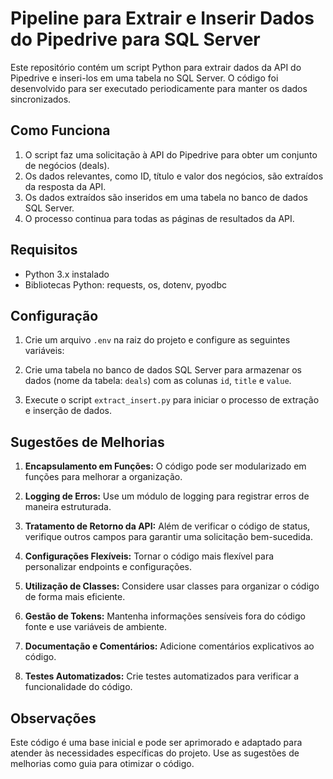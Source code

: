 # Pipeline para Extrair e Inserir Dados do Pipedrive para SQL Server

Este repositório contém um script Python para extrair dados da API do Pipedrive e inseri-los em uma tabela no SQL Server. O código foi desenvolvido para ser executado periodicamente para manter os dados sincronizados.

## Como Funciona

1. O script faz uma solicitação à API do Pipedrive para obter um conjunto de negócios (deals).
2. Os dados relevantes, como ID, título e valor dos negócios, são extraídos da resposta da API.
3. Os dados extraídos são inseridos em uma tabela no banco de dados SQL Server.
4. O processo continua para todas as páginas de resultados da API.

## Requisitos

- Python 3.x instalado
- Bibliotecas Python: requests, os, dotenv, pyodbc

## Configuração

1. Crie um arquivo `.env` na raiz do projeto e configure as seguintes variáveis:

2. Crie uma tabela no banco de dados SQL Server para armazenar os dados (nome da tabela: `deals`) com as colunas `id`, `title` e `value`.

3. Execute o script `extract_insert.py` para iniciar o processo de extração e inserção de dados.

## Sugestões de Melhorias

1. **Encapsulamento em Funções:** O código pode ser modularizado em funções para melhorar a organização.

2. **Logging de Erros:** Use um módulo de logging para registrar erros de maneira estruturada.

3. **Tratamento de Retorno da API:** Além de verificar o código de status, verifique outros campos para garantir uma solicitação bem-sucedida.

4. **Configurações Flexíveis:** Tornar o código mais flexível para personalizar endpoints e configurações.

5. **Utilização de Classes:** Considere usar classes para organizar o código de forma mais eficiente.

6. **Gestão de Tokens:** Mantenha informações sensíveis fora do código fonte e use variáveis de ambiente.

7. **Documentação e Comentários:** Adicione comentários explicativos ao código.

8. **Testes Automatizados:** Crie testes automatizados para verificar a funcionalidade do código.

## Observações

Este código é uma base inicial e pode ser aprimorado e adaptado para atender às necessidades específicas do projeto. Use as sugestões de melhorias como guia para otimizar o código.

